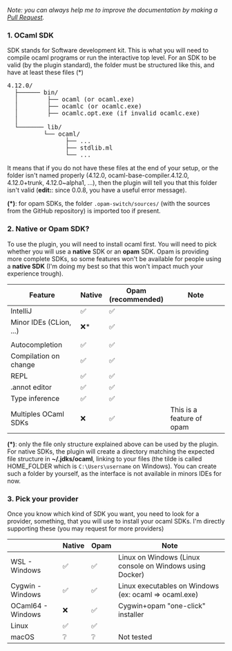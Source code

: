 <i>

Note: you can always help me to improve the documentation by making a [Pull Request](https://github.com/QuentinRa/intellij-ocaml/docs).

</i>

### 1. OCaml SDK

SDK stands for Software development kit. This is what you will need to compile ocaml programs or run the interactive top level. For an SDK to be valid (by the plugin standard), the folder must be structured like this, and have at least these files (*)

<pre>
4.12.0/
  ├────── bin/
  │        ├── ocaml (or ocaml.exe)
  │        ├── ocamlc (or ocamlc.exe)
  │        ├── ocamlc.opt.exe (if invalid ocamlc.exe)
  │
  └─────── lib/
          └── ocaml/
                ├── ...
                ├── stdlib.ml
                └── ...
</pre>

It means that if you do not have these files at the end of your setup, or the folder isn't named properly (4.12.0, ocaml-base-compiler.4.12.0, 4.12.0+trunk, 4.12.0~alpha1, ...), then the plugin will tell you that this folder isn't valid (**edit:**: since 0.0.8, you have a useful error message).

**(\*)**: for opam SDKs, the folder `.opam-switch/sources/` (with the sources from the GitHub repository) is imported too if present.

### 2. Native or Opam SDK?

To use the plugin, you will need to install ocaml first. You will need to pick whether you will use a **native** SDK or an **opam** SDK. Opam is providing more complete SDKs, so some features won't be available for people using a **native SDK** (I'm doing my best so that this won't impact much your experience trough).

<table>
<thead>
<tr>
<th>Feature</th>
<th>Native</th>
<th>Opam<br>(recommended)</th>
<th>Note</th>
</tr>
</thead>

<tbody>

<tr><td>IntelliJ</td>
<td>✅</td><td>✅</td><td></td>
</tr>

<tr><td>Minor IDEs (CLion, ...)</td>
<td>❌*</td><td>✅</td><td></td>
</tr>

<tr><td></td></tr>

<tr><td>Autocompletion</td>
<td>✅</td><td>✅</td><td></td>
</tr>

<tr><td>Compilation on change</td>
<td>✅</td><td>✅</td><td></td>
</tr>

<tr><td>REPL</td>
<td>✅</td><td>✅</td><td></td>
</tr>

<tr><td>.annot editor</td>
<td>✅</td><td>✅</td><td></td>
</tr>

<tr><td>Type inference</td>
<td>✅</td><td>✅</td><td></td>
</tr>

<tr><td>Multiples OCaml SDKs</td>
<td>❌</td><td>✅</td><td>This is a feature of opam</td>
</tr>

[//]: # (<tr><td>Reformat code</td>)

[//]: # (<td>❌</td><td>✅</td><td>Not implemented yet</td>)

[//]: # (</tr>)

</tbody>
</table>

**(\*)**: only the file only structure explained above can be used by the plugin. For native SDKs, the plugin will create a directory matching the expected file structure in **~/.jdks/ocaml**, linking to your files (the tilde is called HOME_FOLDER which is `C:\Users\username` on Windows). You can create such a folder by yourself, as the interface is not available in minors IDEs for now.

### 3. Pick your provider

Once you know which kind of SDK you want, you need to look for a provider, something, that you will use to install your ocaml SDKs. I'm directly supporting these (you may request for more providers)

<table>
<thead>
<tr>
<th></th>
<th>Native</th>
<th>Opam</th>
<th>Note</th>
</tr>
</thead>

<tbody>
<tr><td>WSL - Windows</td>
<td>✅</td><td>✅</td><td>Linux on Windows (Linux console on Windows using Docker)</td>
</tr>

<tr><td>Cygwin - Windows</td>
<td>✅</td><td>✅</td><td>Linux executables on Windows (ex: ocaml => ocaml.exe)</td>
</tr>

<tr><td>OCaml64 - Windows</td>
<td>❌</td><td>✅</td><td>Cygwin+opam "one-click" installer</td>
</tr>

<tr><td>Linux</td>
<td>✅</td><td>✅</td><td></td>
</tr>

<tr><td>macOS</td>
<td>❔</td><td>❔</td><td>Not tested</td>
</tr>

</tbody>
</table>
